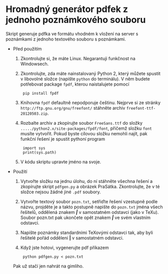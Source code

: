 # Hromadný generátor pdfek z jednoho poznámkového souboru

Skript generuje pdfka ve formátu vhodném k vložení na server s poznámkami z jednoho textového souboru s poznámkami.

- Před použitím
	1. Zkontrolujte si, že máte Linux. Negarantuji funkčnost na Windowsech.
	2. Zkontrolujte, zda máte nainstalovaný Python 2, který můžete spustit v libovolné složce (napište `python` do terminálu). V něm budete potřebovat package `fpdf`, kterou naistalujete pomocí
	
			pip install fpdf

	3. Knihovna `fpdf` defaultně nepodporuje češtinu. Nejprve si ze stránky `http://ftp.gnu.org/gnu/freefont/` stáhněte archiv `freefont-ttf-20120503.zip`.
	4. Rozbalte archiv a zkopírujte soubor `FreeSans.ttf` do složky `...../python2.x/site-packages/fpdf/font`, přičemž složku `font` musíte vytvořit. Pokud byste cílovou složku nemohli najít, pak funkční řešení je spustit pythoní program
	
			import sys
			print(sys.path)
			
	5. V kódu skriptu upravte jméno na svoje.
			
	
- Použití
	1. Vytvořte složku na jednu úlohu, do ní stáhněte všechna řešení a zkopírujte skript `pdfgen.py` a obrázek PraSátka. Zkontrolujte, že v té složce nejsou žádné jiné `.pdf` soubory.
	2. Vytvořte textový soubor `pozn.txt`, setřiďte řešení vzestupně podle názvu, projděte je a takto postupně napište do `pozn.txt` jména všech řešitelů, oddělená znakem ***|*** v samostatném odstavci (jako v TeXu). Soubor pozn.txt pak ukončete opět znakem ***|*** ve svém vlastním odstavci.
	3. Napište poznámky standardními TeXovými odstavci tak, aby byli řešitelé pořád odděleni **|** v samostatném odstavci.
	4. Když jste hotovi, vygenerujte pdf příkazem
	
			python pdfgen.py < pozn.txt
		
	Pak už stačí jen nahrát na gimliho.

